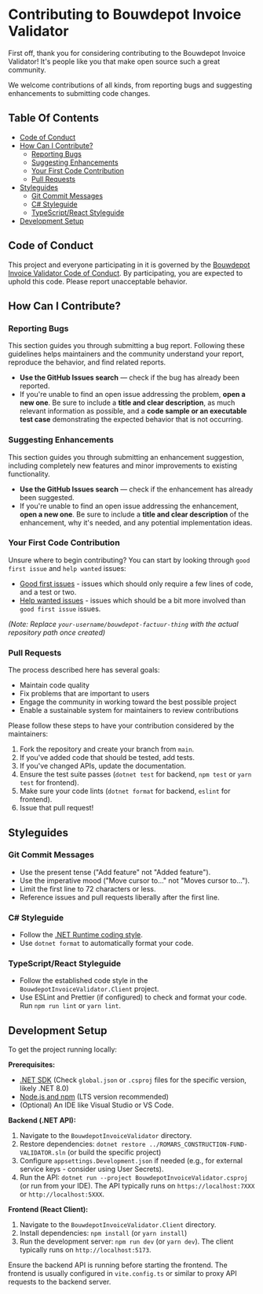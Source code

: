# Contributing to Bouwdepot Invoice Validator

First off, thank you for considering contributing to the Bouwdepot Invoice Validator! It's people like you that make open source such a great community.

We welcome contributions of all kinds, from reporting bugs and suggesting enhancements to submitting code changes.

## Table Of Contents

*   [Code of Conduct](#code-of-conduct)
*   [How Can I Contribute?](#how-can-i-contribute)
    *   [Reporting Bugs](#reporting-bugs)
    *   [Suggesting Enhancements](#suggesting-enhancements)
    *   [Your First Code Contribution](#your-first-code-contribution)
    *   [Pull Requests](#pull-requests)
*   [Styleguides](#styleguides)
    *   [Git Commit Messages](#git-commit-messages)
    *   [C# Styleguide](#c-styleguide)
    *   [TypeScript/React Styleguide](#typescriptreact-styleguide)
*   [Development Setup](#development-setup)

## Code of Conduct

This project and everyone participating in it is governed by the [Bouwdepot Invoice Validator Code of Conduct](CODE_OF_CONDUCT.md). By participating, you are expected to uphold this code. Please report unacceptable behavior.

## How Can I Contribute?

### Reporting Bugs

This section guides you through submitting a bug report. Following these guidelines helps maintainers and the community understand your report, reproduce the behavior, and find related reports.

*   **Use the GitHub Issues search** — check if the bug has already been reported.
*   If you're unable to find an open issue addressing the problem, **open a new one**. Be sure to include a **title and clear description**, as much relevant information as possible, and a **code sample or an executable test case** demonstrating the expected behavior that is not occurring.

### Suggesting Enhancements

This section guides you through submitting an enhancement suggestion, including completely new features and minor improvements to existing functionality.

*   **Use the GitHub Issues search** — check if the enhancement has already been suggested.
*   If you're unable to find an open issue addressing the enhancement, **open a new one**. Be sure to include a **title and clear description** of the enhancement, why it's needed, and any potential implementation ideas.

### Your First Code Contribution

Unsure where to begin contributing? You can start by looking through `good first issue` and `help wanted` issues:

*   [Good first issues](https://github.com/your-username/bouwdepot-factuur-thing/labels/good%20first%20issue) - issues which should only require a few lines of code, and a test or two.
*   [Help wanted issues](https://github.com/your-username/bouwdepot-factuur-thing/labels/help%20wanted) - issues which should be a bit more involved than `good first issue` issues.

*(Note: Replace `your-username/bouwdepot-factuur-thing` with the actual repository path once created)*

### Pull Requests

The process described here has several goals:

*   Maintain code quality
*   Fix problems that are important to users
*   Engage the community in working toward the best possible project
*   Enable a sustainable system for maintainers to review contributions

Please follow these steps to have your contribution considered by the maintainers:

1.  Fork the repository and create your branch from `main`.
2.  If you've added code that should be tested, add tests.
3.  If you've changed APIs, update the documentation.
4.  Ensure the test suite passes (`dotnet test` for backend, `npm test` or `yarn test` for frontend).
5.  Make sure your code lints (`dotnet format` for backend, `eslint` for frontend).
6.  Issue that pull request!

## Styleguides

### Git Commit Messages

*   Use the present tense ("Add feature" not "Added feature").
*   Use the imperative mood ("Move cursor to..." not "Moves cursor to...").
*   Limit the first line to 72 characters or less.
*   Reference issues and pull requests liberally after the first line.

### C# Styleguide

*   Follow the [.NET Runtime coding style](https://github.com/dotnet/runtime/blob/main/docs/coding-guidelines/coding-style.md).
*   Use `dotnet format` to automatically format your code.

### TypeScript/React Styleguide

*   Follow the established code style in the `BouwdepotInvoiceValidator.Client` project.
*   Use ESLint and Prettier (if configured) to check and format your code. Run `npm run lint` or `yarn lint`.

## Development Setup

To get the project running locally:

**Prerequisites:**

*   [.NET SDK](https://dotnet.microsoft.com/download) (Check `global.json` or `.csproj` files for the specific version, likely .NET 8.0)
*   [Node.js and npm](https://nodejs.org/) (LTS version recommended)
*   (Optional) An IDE like Visual Studio or VS Code.

**Backend (.NET API):**

1.  Navigate to the `BouwdepotInvoiceValidator` directory.
2.  Restore dependencies: `dotnet restore ../ROMARS_CONSTRUCTION-FUND-VALIDATOR.sln` (or build the specific project)
3.  Configure `appsettings.Development.json` if needed (e.g., for external service keys - consider using User Secrets).
4.  Run the API: `dotnet run --project BouwdepotInvoiceValidator.csproj` (or run from your IDE). The API typically runs on `https://localhost:7XXX` or `http://localhost:5XXX`.

**Frontend (React Client):**

1.  Navigate to the `BouwdepotInvoiceValidator.Client` directory.
2.  Install dependencies: `npm install` (or `yarn install`)
3.  Run the development server: `npm run dev` (or `yarn dev`). The client typically runs on `http://localhost:5173`.

Ensure the backend API is running before starting the frontend. The frontend is usually configured in `vite.config.ts` or similar to proxy API requests to the backend server.
